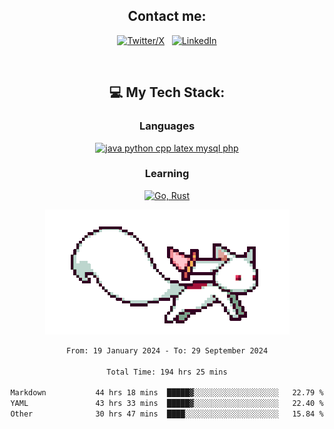 

<div align="center">

## Contact me:

[![Twitter/X](https://skillicons.dev/icons?i=twitter)](https://twitter.com/erikskopp) &nbsp;
[![LinkedIn](https://skillicons.dev/icons?i=linkedin)](www.linkedin.com/in/erik-skopp) 

<div align="center">
<br>

## 💻 My Tech Stack:

### Languages

[![java python cpp latex mysql php](https://skillicons.dev/icons?i=java,python,cpp,latex,mysql,php)](https://skillicons.dev)

### Learning

[![Go, Rust](https://skillicons.dev/icons?i=go,rust)](https://skillicons.dev)

<center>

<img src="kyubey.gif" alt="Alt-Text" title="" >

</center>


<!--START_SECTION:waka-->

```txt
From: 19 January 2024 - To: 29 September 2024

Total Time: 194 hrs 25 mins

Markdown           44 hrs 18 mins  █████▓░░░░░░░░░░░░░░░░░░░   22.79 %
YAML               43 hrs 33 mins  █████▓░░░░░░░░░░░░░░░░░░░   22.40 %
Other              30 hrs 47 mins  ████░░░░░░░░░░░░░░░░░░░░░   15.84 %
```

<!--END_SECTION:waka-->
